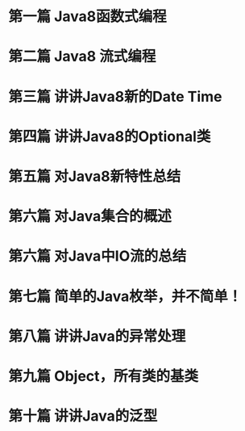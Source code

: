 # 第一篇 Java8函数式编程

# 第二篇 Java8 流式编程

# 第三篇 讲讲Java8新的Date Time

# 第四篇 讲讲Java8的Optional类

# 第五篇 对Java8新特性总结

# 第六篇 对Java集合的概述

# 第六篇 对Java中IO流的总结

# 第七篇 简单的Java枚举，并不简单！

# 第八篇 讲讲Java的异常处理

# 第九篇 Object，所有类的基类

# 第十篇 讲讲Java的泛型
